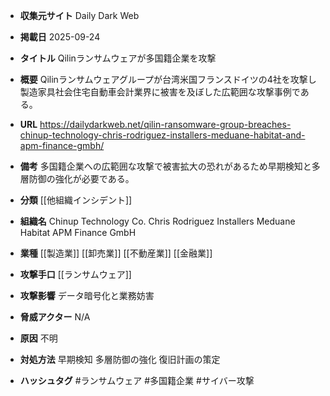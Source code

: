 - **収集元サイト**
Daily Dark Web

- **掲載日**
2025-09-24

- **タイトル**
Qilinランサムウェアが多国籍企業を攻撃

- **概要**
Qilinランサムウェアグループが台湾米国フランスドイツの4社を攻撃し製造家具社会住宅自動車会計業界に被害を及ぼした広範囲な攻撃事例である。

- **URL**
https://dailydarkweb.net/qilin-ransomware-group-breaches-chinup-technology-chris-rodriguez-installers-meduane-habitat-and-apm-finance-gmbh/

- **備考**
多国籍企業への広範囲な攻撃で被害拡大の恐れがあるため早期検知と多層防御の強化が必要である。

- **分類**
[[他組織インシデント]]

- **組織名**
Chinup Technology Co. Chris Rodriguez Installers Meduane Habitat APM Finance GmbH

- **業種**
[[製造業]] [[卸売業]] [[不動産業]] [[金融業]]

- **攻撃手口**
[[ランサムウェア]]

- **攻撃影響**
データ暗号化と業務妨害

- **脅威アクター**
N/A

- **原因**
不明

- **対処方法**
早期検知 多層防御の強化 復旧計画の策定

- **ハッシュタグ**
#ランサムウェア #多国籍企業 #サイバー攻撃
